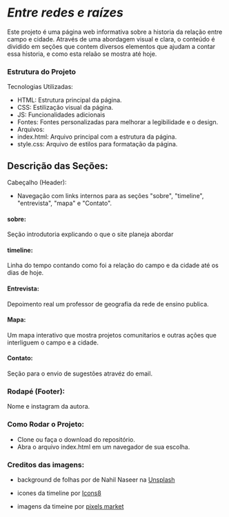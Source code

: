 # _Entre redes e raízes_

Este projeto é uma página web informativa sobre a historia da relação entre campo e cidade. Através de uma abordagem visual e clara, o conteúdo é dividido em seções que contem diversos elementos que ajudam a contar essa historia, e como esta relaão se mostra até hoje.

### Estrutura do Projeto

Tecnologias Utilizadas:

- HTML: Estrutura principal da página.
- CSS: Estilização visual da página.
- JS: Funcionalidades adicionais
- Fontes: Fontes personalizadas para melhorar a legibilidade e o design.
- Arquivos:
- index.html: Arquivo principal com a estrutura da página.
- style.css: Arquivo de estilos para formatação da página.

## Descrição das Seções:

Cabeçalho (Header):

- Navegação com links internos para as seções "sobre", "timeline", "entrevista", "mapa" e "Contato".

#### sobre:

Seção introdutoria explicando o que o site planeja abordar

#### timeline:

Linha do tempo contando como foi a relação do campo e da cidade até os dias de hoje.

#### Entrevista:

Depoimento real um professor de geografia da rede de ensino publica.

#### Mapa:

Um mapa interativo que mostra projetos comunitarios e outras ações que interliguem o campo e a cidade.

#### Contato:

Seção para o envio de sugestões atravéz do email.

### Rodapé (Footer):

Nome e instagram da autora.

### Como Rodar o Projeto:

- Clone ou faça o download do repositório.
- Abra o arquivo index.html em um navegador de sua escolha.

### Creditos das imagens:

- background de folhas por de Nahil Naseer na <a href="https://unsplash.com/pt-br/fotografias/plantas-de-folha-verde-xljtGZ2-P3Y?utm_content=creditCopyText&utm_medium=referral&utm_source=unsplash">Unsplash</a>

- icones da timeline por <a target="_blank" href="https://icons8.com">Icons8</a>

- imagens da timeine por <a target="_blank" href="https://pixels.market/"> pixels market </a>
